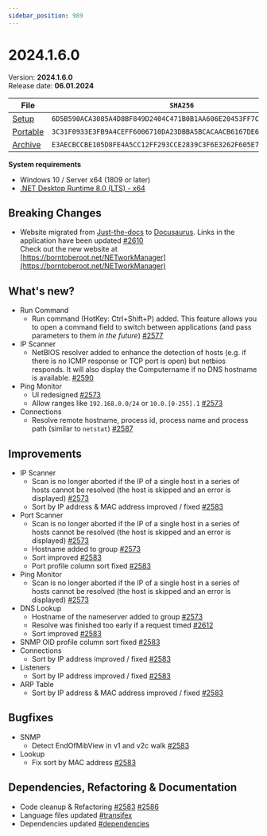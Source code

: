 ```yaml
---
sidebar_position: 989
---
```


# 2024.1.6.0

Version: **2024.1.6.0**<br />
Release date: **06.01.2024**

| File                                                                                                                           | `SHA256`                                                           |
| ------------------------------------------------------------------------------------------------------------------------------ | ------------------------------------------------------------------ |
| [Setup](https://github.com/BornToBeRoot/NETworkManager/releases/download/2024.1.6.0/NETworkManager_2024.1.6.0_Setup.exe)       | `6D5B590ACA3085A4D8BF849D2404C471B0B1AA606E20453FF7C312D99C1845FC` |
| [Portable](https://github.com/BornToBeRoot/NETworkManager/releases/download/2024.1.6.0/NETworkManager_2024.1.6.0_Portable.zip) | `3C31F0933E3FB9A4CEFF6006710DA23DBBA5BCACAACB6167DE65B7AA02A158E7` |
| [Archive](https://github.com/BornToBeRoot/NETworkManager/releases/download/2024.1.6.0/NETworkManager_2024.1.6.0_Archive.zip)   | `E3AECBCCBE105D8FE4A5CC12FF293CCE2839C3F6E3262F605E798C43BC2B6498` |

**System requirements**

- Windows 10 / Server x64 (1809 or later)
- [.NET Desktop Runtime 8.0 (LTS) - x64](https://dotnet.microsoft.com/en-us/download/dotnet/8.0/runtime)

## Breaking Changes

- Website migrated from [Just-the-docs](https://github.com/just-the-docs/just-the-docs) to [Docusaurus](https://github.com/facebook/docusaurus). Links in the application have been updated [#2610](https://github.com/BornToBeRoot/NETworkManager/pull/2610)<br />
  Check out the new website at [https://borntoberoot.net/NETworkManager](https://borntoberoot.net/NETworkManager)

## What's new?

- Run Command
  - Run command (HotKey: Ctrl+Shift+P) added. This feature allows you to open a command field to switch between applications (and pass parameters to them _in the future_) [#2577](https://github.com/BornToBeRoot/NETworkManager/pull/2577)
- IP Scanner
  - NetBIOS resolver added to enhance the detection of hosts (e.g. if there is no ICMP response or TCP port is open) but netbios responds. It will also display the Computername if no DNS hostname is available. [#2590](https://github.com/BornToBeRoot/NETworkManager/pull/2590)
- Ping Monitor
  - UI redesigned [#2573](https://github.com/BornToBeRoot/NETworkManager/pull/2573)
  - Allow ranges like `192.168.0.0/24` or `10.0.[0-255].1` [#2573](https://github.com/BornToBeRoot/NETworkManager/pull/2573)
- Connections
  - Resolve remote hostname, process id, process name and process path (similar to `netstat`) [#2587](https://github.com/BornToBeRoot/NETworkManager/pull/2587)

## Improvements

- IP Scanner
  - Scan is no longer aborted if the IP of a single host in a series of hosts cannot be resolved (the host is skipped and an error is displayed) [#2573](https://github.com/BornToBeRoot/NETworkManager/pull/2573)
  - Sort by IP address & MAC address improved / fixed [#2583](https://github.com/BornToBeRoot/NETworkManager/pull/2583)
- Port Scanner
  - Scan is no longer aborted if the IP of a single host in a series of hosts cannot be resolved (the host is skipped and an error is displayed) [#2573](https://github.com/BornToBeRoot/NETworkManager/pull/2573)
  - Hostname added to group [#2573](https://github.com/BornToBeRoot/NETworkManager/pull/2573)
  - Sort improved [#2583](https://github.com/BornToBeRoot/NETworkManager/pull/2583)
  - Port profile column sort fixed [#2583](https://github.com/BornToBeRoot/NETworkManager/pull/2583)
- Ping Monitor
  - Scan is no longer aborted if the IP of a single host in a series of hosts cannot be resolved (the host is skipped and an error is displayed) [#2573](https://github.com/BornToBeRoot/NETworkManager/pull/2573)
- DNS Lookup
  - Hostname of the nameserver added to group [#2573](https://github.com/BornToBeRoot/NETworkManager/pull/2573)
  - Resolve was finished too early if a request timed [#2612](https://github.com/BornToBeRoot/NETworkManager/pull/2612)
  - Sort improved [#2583](https://github.com/BornToBeRoot/NETworkManager/pull/2583)
- SNMP
  OID profile column sort fixed [#2583](https://github.com/BornToBeRoot/NETworkManager/pull/2583)
- Connections
  - Sort by IP address improved / fixed [#2583](https://github.com/BornToBeRoot/NETworkManager/pull/2583)
- Listeners
  - Sort by IP address improved / fixed [#2583](https://github.com/BornToBeRoot/NETworkManager/pull/2583)
- ARP Table
  - Sort by IP address & MAC address improved / fixed [#2583](https://github.com/BornToBeRoot/NETworkManager/pull/2583)

## Bugfixes

- SNMP
  - Detect EndOfMibView in v1 and v2c walk [#2583](https://github.com/BornToBeRoot/NETworkManager/pull/2583)
- Lookup
  - Fix sort by MAC address [#2583](https://github.com/BornToBeRoot/NETworkManager/pull/2583)

## Dependencies, Refactoring & Documentation

- Code cleanup & Refactoring [#2583](https://github.com/BornToBeRoot/NETworkManager/pull/2583) [#2586](https://github.com/BornToBeRoot/NETworkManager/pull/2586)
- Language files updated [#transifex](https://github.com/BornToBeRoot/NETworkManager/pulls?q=author%3Aapp%2Ftransifex-integration)
- Dependencies updated [#dependencies](https://github.com/BornToBeRoot/NETworkManager/pulls?q=author%3Aapp%2Fdependabot)
